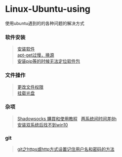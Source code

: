 # Linux-Ubuntu-using
使用ubuntu遇到的的各种问题的解决方式

### 软件安装
> [安装软件](https://github.com/Laurence-042/Linux-Ubuntu-using/blob/master/%E5%AE%89%E8%A3%85%E8%BD%AF%E4%BB%B6.md)  
> [apt-get过慢，换源](https://github.com/Laurence-042/Linux-Ubuntu-using/blob/master/apt-get%E8%BF%87%E6%85%A2%EF%BC%8C%E6%8D%A2%E6%BA%90.md)  
> [安装pip等的时候无法定位软件包](https://github.com/Laurence-042/Linux-Ubuntu-using/blob/master/%E5%AE%89%E8%A3%85pip%E7%AD%89%E7%9A%84%E6%97%B6%E5%80%99%E6%97%A0%E6%B3%95%E5%AE%9A%E4%BD%8D%E8%BD%AF%E4%BB%B6%E5%8C%85.md)  
### 文件操作
> [更改文件权限](https://github.com/Laurence-042/Linux-Ubuntu-using/blob/master/%E6%9B%B4%E6%94%B9%E6%96%87%E4%BB%B6%E6%9D%83%E9%99%90.md)  
> [挂载光盘](https://github.com/Laurence-042/Linux-Ubuntu-using/blob/master/%E6%8C%82%E8%BD%BD%E5%85%89%E7%9B%98.md)  
### 杂项
> [Shadowsocks 購買和使用教程](https://github.com/Laurence-042/Linux-Ubuntu-using/blob/master/Shadowsocks%20%E8%B3%BC%E8%B2%B7%E5%92%8C%E4%BD%BF%E7%94%A8%E6%95%99%E7%A8%8B.md)  
> [两系统间时间差8h](https://github.com/Laurence-042/Linux-Ubuntu-using/blob/master/%E4%B8%A4%E7%B3%BB%E7%BB%9F%E9%97%B4%E6%97%B6%E9%97%B4%E5%B7%AE8h.md)  
> [安装双系统后找不到win10](https://github.com/Laurence-042/Linux-Ubuntu-using/blob/master/%E5%AE%89%E8%A3%85%E5%8F%8C%E7%B3%BB%E7%BB%9F%E5%90%8E%E6%89%BE%E4%B8%8D%E5%88%B0win10.md)  
### git
> [git之https或http方式设置记住用户名和密码的方法](https://github.com/Laurence-042/Linux-Ubuntu-using/blob/master/git_https%E8%AE%B0%E4%BD%8F%E7%94%A8%E6%88%B7%E5%90%8D%E5%92%8C%E5%AF%86%E7%A0%81.md)  

